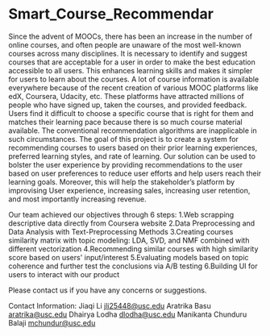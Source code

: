 # Smart_Course_Recommendar
Since the advent of MOOCs, there has been an increase in the number of online courses, and often people are unaware of the most well-known courses across many disciplines. It is necessary to identify and suggest courses that are acceptable for a user in order to make the best education accessible to all users. This enhances learning skills and makes it simpler for users to learn about the courses. A lot of course information is available everywhere because of the recent creation of various MOOC platforms like edX, Coursera, Udacity, etc. These platforms have attracted millions of people who have signed up, taken the courses, and provided feedback. Users find it difficult to choose a specific course that is right for them and matches their learning pace because there is so much course material available. The conventional recommendation algorithms are inapplicable in such circumstances. The goal of this project is to create a system for recommending courses to users based on their prior learning experiences, preferred learning styles, and rate of learning. Our solution can be used to bolster the user experience by providing recommendations to the user based on user preferences to reduce user efforts and help users reach their learning goals. Moreover, this will help the stakeholder’s platform by improvising User experience, increasing sales, increasing user retention, and most importantly increasing revenue.

Our team achieved our objectives through 6 steps:
 1.Web scrapping descriptive data directly from Coursera website
 2.Data Preprocessing and Data Analysis with Text-Preprocessing Methods
 3.Creating courses similarity matrix with topic modeling: LDA, SVD, and NMF combined with different vectorization
 4.Recommending similar courses with high similarity score based on users' input/interest
 5.Evaluating models based on topic coherence and further test the conclusions via A/B testing
 6.Building UI for users to interact with our product

Please contact us if you have any concerns or suggestions. 

Contact Information:
Jiaqi Li                                            jli25448@usc.edu
Aratrika Basu                                       aratrika@usc.edu
Dhairya Lodha                                       dlodha@usc.edu
Manikanta Chunduru Balaji                           mchundur@usc.edu
